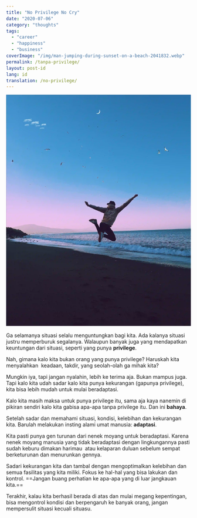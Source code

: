 ```yaml
---
title: "No Privilege No Cry"
date: "2020-07-06"
category: "thoughts"
tags:
  - "career"
  - "happiness"
  - "business"
coverImage: "/img/man-jumping-during-sunset-on-a-beach-2041832.webp"
permalink: /tanpa-privilege/
layout: post-id
lang: id
translation: /no-privilege/
---
```


![](/img/man-jumping-during-sunset-on-a-beach-2041832.webp)

Ga selamanya situasi selalu menguntungkan bagi kita. Ada kalanya situasi justru memperburuk segalanya. Walaupun banyak juga yang mendapatkan keuntungan dari situasi, seperti yang punya **privilege**.

Nah, gimana kalo kita bukan orang yang punya privilege? Haruskah kita menyalahkan  keadaan, takdir, yang seolah-olah ga mihak kita?

Mungkin iya, tapi jangan nyalahin, lebih ke terima aja. Bukan mampus juga. Tapi kalo kita udah sadar kalo kita punya kekurangan (gapunya privilege), kita bisa lebih mudah untuk mulai beradaptasi.

Kalo kita masih maksa untuk punya privilege itu, sama aja kaya nanemin di pikiran sendiri kalo kita gabisa apa-apa tanpa privilege itu. Dan ini **bahaya**.

Setelah sadar dan memahami situasi, kondisi, kelebihan dan kekurangan kita. Barulah melakukan insting alami umat manusia: **adaptasi**.

Kita pasti punya gen turunan dari nenek moyang untuk beradaptasi. Karena nenek moyang manusia yang tidak beradaptasi dengan lingkungannya pasti sudah keburu dimakan harimau  atau kelaparan duluan sebelum sempat berketurunan dan menurunkan gennya.

Sadari kekurangan kita dan tambal dengan mengoptimalkan kelebihan dan semua fasilitas yang kita miliki. Fokus ke hal-hal yang bisa lakukan dan kontrol. ==Jangan buang perhatian ke apa-apa yang di luar jangkauan kita.==

Terakhir, kalau kita berhasil berada di atas dan mulai megang kepentingan, bisa mengontrol kondisi dan berpengaruh ke banyak orang, jangan mempersulit situasi kecuali situasu.
